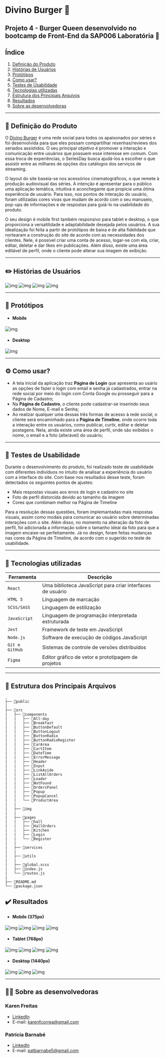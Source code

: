 # Divino Burger :hamburger:

## Projeto 4 - Burger Queen desenvolvido no bootcamp de Front-End da SAP006 Laboratória :yellow_heart:

## Índice

1. [Definição do Produto](#dart-definição-do-produto)
2. [Histórias de Usuários](#pencil2-histórias-de-usuários)
3. [Protótipos](#art-protótipos)
4. [Como usar?](#gear-como-usar)
5. [Testes de Usabilidade](#busts_in_silhouette-testes-de-usabilidade)
6. [Tecnologias utilizadas](#robot-tecnologias-utilizadas)
7. [Estrutura dos Principais Arquivos](#file_folder-estrutura-dos-principais-arquivos)
8. [Resultados](#%EF%B8%8F-resultados)
9. [Sobre as desenvolvedoras](#woman_technologist-sobre-as-desenvolvedoras)

---
## :dart: Definição do Produto

O [Divino Burger](https://divino-burger.vercel.app/) é uma rede social para todos os apaixonados por séries e foi desenvolvida para que eles possam compartilhar resenhas/reviews dos seriados assistidos. O seu principal objetivo é promover a interação e comunicação entre usuários que possuem esse interesse em comum. Com essa troca de experiências, o SeriesDay busca ajudá-los a escolher o que assistir entre as milhares de opções dos catálogos dos serviços de streaming. 

O layout do site baseia-se nos acessórios cinematográficos, o que remete à produção audiovisual das séries. A intenção é apresentar para o público uma aplicação temática, intuitiva e aconchegante que propicie uma ótima experiência de usuário. Para isso, nos pontos de interação do usuário, foram utilizadas cores vivas que mudam de acordo com o seu manuseio, pop-ups de informações e de respostas para guiá-lo na usabilidade do produto.

O seu design é mobile first também responsivo para tablet e desktop, o que proporciona a versatilidade e adaptabilidade desejada pelos usuários. A sua idealização foi feita a partir de protótipos de baixa e de alta fidelidade que nortearam a construção do site de acordo com as necessidades dos clientes. Nele, é possível criar uma conta de acesso, logar-se com ela, criar, editar, deletar e dar likes em publicações. Além disso, existe uma área editável de perfil, onde o cliente pode alterar sua imagem de exibição.

---
## :pencil2: Histórias de Usuários
![img](./src/assets/historia1.png)
![img](./src/assets/historia2.png)
![img](./src/assets/historia3.png)
![img](./src/assets/historia4.png)

---
## :art: Protótipos 

* ####  Mobile
![img](./src/assets/prototipo-mobile.png)

* #### Desktop
![img](./src/assets/prototipo-desktop.png)

---
## :gear: Como usar?

- A tela inicial da aplicação traz **Página de Login** que apresenta ao usário as opções de fazer o login com email e senha já cadastrados, entrar na rede social por meio do login com Conta Google ou prosseguir para a Página de Cadastro;
- Na **Página de Cadastro**, o cliente pode cadastrar-se inserindo seus dados de Nome, E-mail e Senha;
- Ao realizar qualquer uma dessas três formas de acesso à rede social, o cliente será encaminhado para a **Página de Timeline**, onde ocorre toda a interação entre os usuários, como publicar, curtir, editar e deletar postagens. Nela, ainda existe uma área de perfil, onde são exibidos o nome, o email e a foto (alterável) do usuário;

---
## :busts_in_silhouette: Testes de Usabilidade
Durante o desenvolvimento do produto, foi realizado teste de usabilidade com diferentes indivíduos no intuito de analisar a experiência do usuário com a interface do site. Com base nos resultados desse teste, foram detectados os seguintes pontos de ajustes:

- Mais respostas visuais aos erros de login e cadastro no site
- Foto de perfil distorcida devido ao tamanho da imagem
- Cores que combinam melhor na Página de Timeline

Para a resolução dessas questões, foram implemantadas mais respostas visuais, assim como modais para comunicar ao usuário sobre determinadas interações com o site. Além disso, no momento na alteração da foto de perfil, foi adicionada a informação sobre o tamanho ideal da foto para que a imagem encaixe-se perfeitamente. Já no design, foram feitas mudanças nas cores da Página de Timeline, de acordo com o sugerido no teste de usabilidade.

---
## :robot: Tecnologias utilizadas

| Ferramenta | Descrição |
| --- | --- |
| `React` | Uma biblioteca JavaScript para criar interfaces de usuário |
| `HTML 5` | Linguagem de marcação |
| `SCSS/SASS` | Linguagem de estilização |
| `JavaScript` |  Linguagem de programação interpretada estruturada |
| `Jest` | Framework de teste em JavaScript |
| `Node.js` | Software de execução de códigos JavaScript |
| `Git e GitHub` | Sistemas de controle de versões distribuídos |
| `Figma` | Editor gráfico de vetor e prototipagem de projetos |

---

## :file_folder: Estrutura dos Principais Arquivos
```
.
├── 📁public
|
├── 📁src
|   ├── 📁components
|   |   ├── 📁All-day
|   |   ├── 📁Breakfast
|   |   ├── 📁ButtonDefault
|   |   ├── 📁ButtonLogout
|   |   ├── 📁ButtonRadio
|   |   ├── 📁ButtonRadioRegister
|   |   ├── 📁CarArea
|   |   ├── 📁CartItem
|   |   ├── 📁DateTime
|   |   ├── 📁ErrorMessage
|   |   ├── 📁Header
|   |   ├── 📁Input
|   |   ├── 📁LinkAside
|   |   ├── 📁ListAllOrders
|   |   ├── 📁Loader
|   |   ├── 📁NotFound
|   |   ├── 📁OrdersPanel
|   |   ├── 📁Popup
|   |   ├── 📁PopupCancel
|   |   └── 📁ProductArea
|   |
|   ├── 📁img
|   |
|   ├── 📁pages
|   |   ├── 📁hall
|   |   ├── 📁HallOrders
|   |   ├── 📁Kitchen
|   |   ├── 📁Login
|   |   └── 📁Register
|   |
|   ├── 📁services
|   |   
|   ├── 📁utils
|   |
|   ├── 📄global.scss
|   ├── 📄index.js
|   └── 📄routes.js
|   
├── 📄README.md
└── 📄package.json

```

## ✔️ Resultados

* ####  Mobile (375px)
![img](./src/assets/mobile-login.png)
![img](./src/assets/mobile-register.png)
![img](./src/assets/mobile-timeline.png)
![img](./src/assets/mobile-timeline-perfil.png)

* #### Tablet (768px)
![img](./src/assets/tablet-login.png)
![img](./src/assets/tablet-register.png)
![img](./src/assets/tablet-timeline.png)
![img](./src/assets/tablet-timeline-perfil.png)

* #### Desktop (1440px)
![img](./src/assets/desktop-login.png)
![img](./src/assets/desktop-register.png)
![img](./src/assets/desktop-timeline.png)

---
## :woman_technologist: Sobre as desenvolvedoras

### Karen Freitas

- [LinkedIn](https://www.linkedin.com/in/karen-freitas/)
- E-mail: karenfcorrea@gmail.com
### Patrícia Barnabé

- [LinkedIn](https://www.linkedin.com/in/patriciabarnabe)
- E-mail: patbarnabe5@gmail.com

